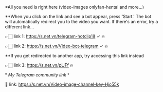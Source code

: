 *All you need is right here (video-images onlyfan-hentai and more...)     

**When you click on the link and see a bot appear, press 'Start.' The bot will automatically redirect you to the video you want. If there's an error, try a different link...

👉🏻 link 1: https://s.net.vn/telegram-hotclip18  ✓ 🔥   

👉🏻 link 2: https://s.net.vn/Video-bot-telegram  ✓ 🔥

**If you get redirected to another app, try accessing this link instead 

👉🏻 link 3: https://s.net.vn/pUFf 🔥

° _My Telegram community link_ °

🔗 link: https://s.net.vn/Video-image-channel-key-Hjo55k

